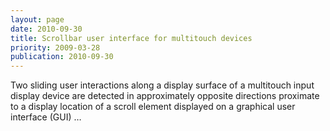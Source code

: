 ```yaml
---
layout: page
date: 2010-09-30
title: Scrollbar user interface for multitouch devices
priority: 2009-03-28
publication: 2010-09-30
---
```

Two sliding user interactions along a display surface of a multitouch input display device are detected in approximately opposite directions proximate to a display location of a scroll element displayed on a graphical user interface (GUI) …